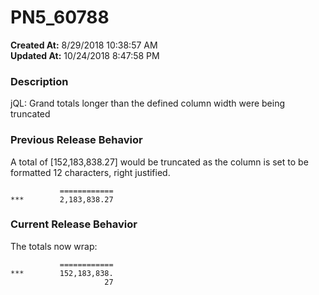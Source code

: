 # PN5_60788

**Created At:** 8/29/2018 10:38:57 AM  
**Updated At:** 10/24/2018 8:47:58 PM  


### Description

jQL: Grand totals longer than the defined column width were being truncated

### Previous Release Behavior

A total of [152,183,838.27] would be truncated as the column is set to be formatted 12 characters, right justified.

```
           ============
***        2,183,838.27
```

### Current Release Behavior

The totals now wrap:

```
           ============
***        152,183,838.
                     27
```
